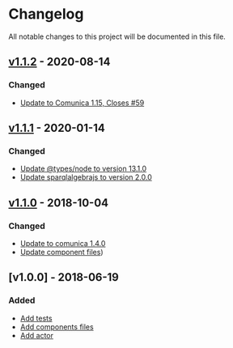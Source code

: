 # Changelog
All notable changes to this project will be documented in this file.

<a name="v1.1.2"></a>
## [v1.1.2](https://github.com/rdfostrich/comunica-actor-rdf-resolve-quad-pattern-ostrich/compare/v1.1.1...v1.1.2) - 2020-08-14

### Changed
* [Update to Comunica 1.15, Closes #59](https://github.com/rdfostrich/comunica-actor-rdf-resolve-quad-pattern-ostrich/commit/71e554fa078d1b0dd94d33b8b62d4aa3e918c492)

<a name="v1.1.1"></a>
## [v1.1.1](https://github.com/rdfostrich/comunica-actor-rdf-resolve-quad-pattern-ostrich/compare/v1.1.0...v1.1.1) - 2020-01-14

### Changed
* [Update @types/node to version 13.1.0](https://github.com/rdfostrich/comunica-actor-rdf-resolve-quad-pattern-ostrich/commit/85e284992aca6dfa8bea6912a206a46c2b890113)
* [Update sparqlalgebrajs to version 2.0.0](https://github.com/rdfostrich/comunica-actor-rdf-resolve-quad-pattern-ostrich/commit/bbe83b4ed434ba50aa56ffcde656c30488bd725b)

<a name="v1.1.0"></a>
## [v1.1.0](https://github.com/rdfostrich/comunica-actor-rdf-resolve-quad-pattern-ostrich/compare/v1.0.0...v1.1.0) - 2018-10-04

### Changed
* [Update to comunica 1.4.0](https://github.com/rdfostrich/comunica-actor-rdf-resolve-quad-pattern-ostrich/commit/a60ebea3a06e496bb22e21f85f8c38766c8e36c1)
* [Update component files](https://github.com/rdfostrich/comunica-actor-rdf-resolve-quad-pattern-ostrich/commit/c7a825c98d9b549a752dec66dbc6c6567f5ef580))

<a name="v1.0.0"></a>
## [v1.0.0] - 2018-06-19

### Added
* [Add tests](https://github.com/rdfostrich/comunica-actor-rdf-resolve-quad-pattern-ostrich/commit/4f2e957864aab6b5e8c04365534d7f1a2fa9ad71)
* [Add components files](https://github.com/rdfostrich/comunica-actor-rdf-resolve-quad-pattern-ostrich/commit/61e30504e2f2453f65550d6ef0fdcf04234e0939)
* [Add actor](https://github.com/rdfostrich/comunica-actor-rdf-resolve-quad-pattern-ostrich/commit/f38615dbb5989a362b7a1c4d0c1565652a24668f)
